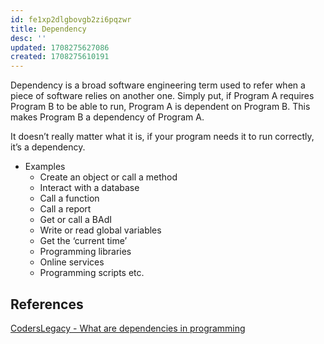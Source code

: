 ```yaml
---
id: fe1xp2dlgbovgb2zi6pqzwr
title: Dependency
desc: ''
updated: 1708275627086
created: 1708275610191
---
```


Dependency is a broad software engineering term used to refer when a piece of software relies on another one. Simply put, if Program A requires Program B to be able to run, Program A is dependent on Program B. This makes Program B a dependency of Program A.

It doesn’t really matter what it is, if your program needs it to run correctly, it’s a dependency.

- Examples
  - Create an object or call a method
  - Interact with a database
  - Call a function
  - Call a report
  - Get or call a BAdI
  - Write or read global variables
  - Get the ‘current time’
  - Programming libraries
  - Online services
  - Programming scripts etc.

## References

[CodersLegacy - What are dependencies in programming](https://coderslegacy.com/what-are-dependencies-in-programming/)
